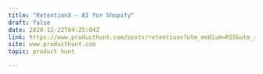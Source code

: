 ```yaml
---
title: "RetentionX — AI for Shopify"
draft: false
date: 2020-12-22T04:25:04Z
link: https://www.producthunt.com/posts/retentionx?utm_medium=RSS&utm_source=hune
site: www.producthunt.com
topic: product hunt  

---
```

